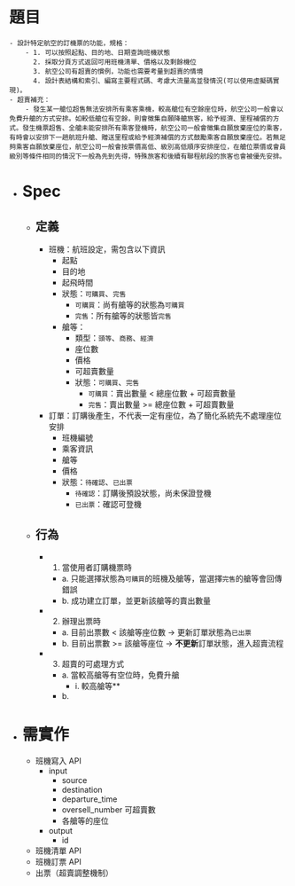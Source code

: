 # 題目
	- 設計特定航空的訂機票的功能，規格：
		- 1. 可以按照起點、目的地、日期查詢班機狀態
		  2. 採取分頁方式返回可用班機清單、價格以及剩餘機位
		  3. 航空公司有超賣的慣例，功能也需要考量到超賣的情境
		  4. 設計表結構和索引、編寫主要程式碼、考慮大流量高並發情況(可以使用虛擬碼實現)。
	- 超賣補充：
		- 發生某一艙位超售無法安排所有乘客乘機，較高艙位有空餘座位時，航空公司一般會以免費升艙的方式安排。如較低艙位有空餘，則會徵集自願降艙旅客，給予經濟、里程補償的方式。發生機票超售、全艙未能安排所有乘客登機時，航空公司一般會徵集自願放棄座位的乘客，有時會以安排下一趟航班升艙、贈送里程或給予經濟補償的方式鼓勵乘客自願放棄座位。若無足夠乘客自願放棄座位，航空公司一般會按票價高低、級別高低順序安排座位，在艙位票價或會員級別等條件相同的情況下一般為先到先得，特殊旅客和後續有聯程航段的旅客也會被優先安排。
- # Spec
	- ## 定義
		- 班機：航班設定，需包含以下資訊
			- 起點
			- 目的地
			- 起飛時間
			- 狀態：`可購買`、`完售`
				- `可購買`：尚有艙等的狀態為`可購買`
				- `完售`：所有艙等的狀態皆`完售`
			- 艙等：
				- 類型：`頭等`、`商務`、`經濟`
				- 座位數
				- 價格
				- 可超賣數量
				- 狀態：`可購買`、`完售`
					- `可購買`：賣出數量 < 總座位數 + 可超賣數量
					- `完售`：賣出數量 >= 總座位數 + 可超賣數量
		- 訂單：訂購後產生，不代表一定有座位，為了簡化系統先不處理座位安排
			- 班機編號
			- 乘客資訊
			- 艙等
			- 價格
			- 狀態：`待確認`、`已出票`
				- `待確認`：訂購後預設狀態，尚未保證登機
				- `已出票`：確認可登機
	- ## 行為
		- 1. 當使用者訂購機票時
			- a. 只能選擇狀態為`可購買`的班機及艙等，當選擇`完售`的艙等會回傳錯誤
			- b. 成功建立訂單，並更新該艙等的賣出數量
		- 2. 辦理出票時
			- a. 目前出票數 < 該艙等座位數 -> 更新訂單狀態為`已出票`
			- b. 目前出票數 >= 該艙等座位 -> **不更新**訂單狀態，進入超賣流程
		- 3. 超賣的可處理方式
			- a. 當較高艙等有空位時，免費升艙
				- i. 較高艙等**
			- b.
- # 需實作
	- 班機寫入 API
		- input
			- source
			- destination
			- departure_time
			- oversell_number 可超賣數
			- 各艙等的座位
		- output
			- id
	- 班機清單 API
	- 班機訂票 API
	- 出票（超賣調整機制）